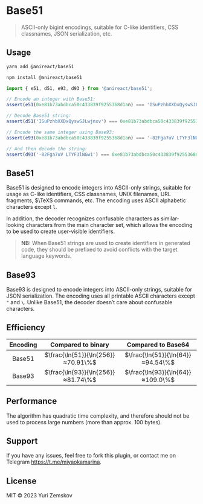 # Base51

> ASCII-only bigint encodings, suitable for C-like identifiers, CSS classnames,
> JSON serialization, etc.

## Usage

```bash
yarn add @anireact/base51
```

```bash
npm install @anireact/base51
```

```javascript
import { e51, d51, e93, d93 } from '@anireact/base51';

// Encode an integer with Base51:
assert(e51(0xe81b73abdbca50c433839f9255368d1an) === 'ISuPzhbXXDxQyswSJLwjnxv');

// Decode Base51 string:
assert(d51('ISuPzhbXXDxQyswSJLwjnxv') === 0xe81b73abdbca50c433839f9255368d1an);

// Encode the same integer using Base93:
assert(e93(0xe81b73abdbca50c433839f9255368d1an) === '-82Fga7uV LTYF3lNGw1');

// And then decode the string:
assert(d93('-82Fga7uV LTYF3lNGw1') === 0xe81b73abdbca50c433839f9255368d1an);
```

## Base51

Base51 is designed to encode integers into ASCII-only strings, suitable for
usage as C-like identifiers, CSS classnames, UNIX filenames, URL fragments,
$\TeX$ commands, etc. The encoding uses ASCII alphabetic characters except `l`.

In addition, the decoder recognizes confusable characters as similar-looking
characters from the main character set, which allows the encoding to be used to
create user-visible identifiers.

> **NB:** When Base51 strings are used to create identifiers in generated code,
> they should be prefixed to avoid conflicts with the target language keywords.

## Base93

Base93 is designed to encode integers into ASCII-only strings, suitable for JSON
serialization. The encoding uses all printable ASCII characters except `"` and
`\`. Unlike Base51, the decoder doesn’t care about confusable characters.

## Efficiency

| Encoding |         Compared to binary         |        Compared to Base64         |
| :------: | :--------------------------------: | :-------------------------------: |
|  Base51  | $\frac{\ln{51}}{\ln{256}}≈70.91\%$ | $\frac{\ln{51}}{\ln{64}}≈94.54\%$ |
|  Base93  | $\frac{\ln{93}}{\ln{256}}≈81.74\%$ | $\frac{\ln{93}}{\ln{64}}≈109.0\%$ |

## Performance

The algorithm has quadratic time complexity, and therefore should not be used to
process large numbers (more than approx. 100 bytes).

## Support

If you have any issues, feel free to fork this plugin, or contact me on Telegram
https://t.me/miyaokamarina.

## License

MIT © 2023 Yuri Zemskov
